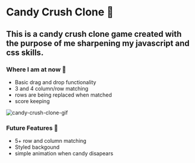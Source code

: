 # Candy Crush Clone 🍭
## This is a candy crush clone game created with the purpose of me sharpening my javascript and css skills.


### Where I am at now 🍬
- Basic drag and drop functionality
- 3 and 4 column/row matching
- rows are being replaced when matched 
- score keeping

![candy-crush-clone-gif](https://user-images.githubusercontent.com/7613670/109446990-56d41a00-7a08-11eb-8ef2-807d7b17530a.gif)

### Future Features 🧁
- 5+ row and column matching 
- Styled backgound
- simple animation when candy disapears 
